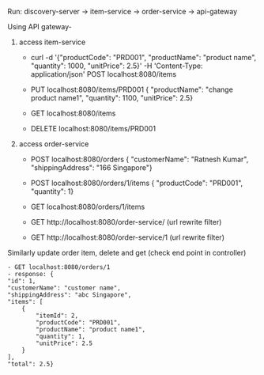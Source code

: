 Run: discovery-server -> item-service -> order-service -> api-gateway


Using API gateway-
1. access item-service
	
	- curl -d '{"productCode": "PRD001", "productName": "product name", "quantity": 1000, "unitPrice": 2.5}' -H 'Content-Type: 		application/json' POST localhost:8080/items    

    - PUT localhost:8080/items/PRD001 {
			 "productName": "change product name1",
			"quantity": 1100,
			"unitPrice": 2.5}

	- GET localhost:8080/items

	- DELETE localhost:8080/items/PRD001
		

2. access order-service 

	- POST localhost:8080/orders {
     "customerName": "Ratnesh Kumar",
    "shippingAddress": "166 Singapore"}

	- POST localhost:8080/orders/1/items {
        "productCode": "PRD001",
        "quantity": 1}
	- GET localhost:8080/orders/1/items 
	- GET http://localhost:8080/order-service/    (url rewrite filter)
	- GET http://localhost:8080/order-service/1   (url rewrite filter)
	
	
Similarly update order item, delete and get (check end point in controller)

	- GET localhost:8080/orders/1 
	- response: {
    "id": 1,
    "customerName": "customer name",
    "shippingAddress": "abc Singapore",
    "items": [
        {
            "itemId": 2,
            "productCode": "PRD001",
            "productName": "product name1",
            "quantity": 1,
            "unitPrice": 2.5
        }
    ],
    "total": 2.5}